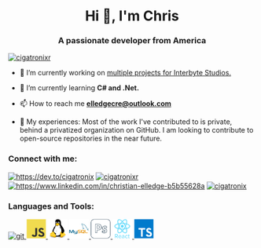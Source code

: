 <h1 align="center">Hi 👋, I'm Chris</h1>
<h3 align="center">A passionate developer from America</h3>

<p align="left"> <a href="https://twitter.com/cigatronixr" target="blank"><img src="https://img.shields.io/twitter/follow/cigatronixr?logo=twitter&style=for-the-badge" alt="cigatronixr" /></a> </p>

- 🔭 I’m currently working on [multiple projects for Interbyte Studios.](https://github.com/Interbyte-Studios)

- 🌱 I’m currently learning **C# and .Net.**

- 📫 How to reach me **elledgecre@outlook.com**

- 📄 My experiences: Most of the work I've contributed to is private, behind a privatized organization on GitHub. I am looking to contribute to open-source repositories in the near future.

<h3 align="left">Connect with me:</h3>
<p align="left">
<a href="https://dev.to/cigatronix" target="blank"><img align="center" src="https://raw.githubusercontent.com/rahuldkjain/github-profile-readme-generator/master/src/images/icons/Social/devto.svg" alt="https://dev.to/cigatronix" height="30" width="40" /></a>
<a href="https://twitter.com/cigatronixr" target="blank"><img align="center" src="https://raw.githubusercontent.com/rahuldkjain/github-profile-readme-generator/master/src/images/icons/Social/twitter.svg" alt="cigatronixr" height="30" width="40" /></a>
<a href="https://www.linkedin.com/in/christian-elledge-b5b55628a" target="blank"><img align="center" src="https://raw.githubusercontent.com/rahuldkjain/github-profile-readme-generator/master/src/images/icons/Social/linked-in-alt.svg" alt="https://www.linkedin.com/in/christian-elledge-b5b55628a" height="30" width="40" /></a>
<a href="https://www.leetcode.com/cigatronix" target="blank"><img align="center" src="https://raw.githubusercontent.com/rahuldkjain/github-profile-readme-generator/master/src/images/icons/Social/leet-code.svg" alt="cigatronix" height="30" width="40" /></a>
</p>

<h3 align="left">Languages and Tools:</h3>
<p align="left"> <a href="https://git-scm.com/" target="_blank" rel="noreferrer"> <img src="https://www.vectorlogo.zone/logos/git-scm/git-scm-icon.svg" alt="git" width="40" height="40"/> </a> <a href="https://developer.mozilla.org/en-US/docs/Web/JavaScript" target="_blank" rel="noreferrer"> <img src="https://raw.githubusercontent.com/devicons/devicon/master/icons/javascript/javascript-original.svg" alt="javascript" width="40" height="40"/> </a> <a href="https://www.linux.org/" target="_blank" rel="noreferrer"> <img src="https://raw.githubusercontent.com/devicons/devicon/master/icons/linux/linux-original.svg" alt="linux" width="40" height="40"/> </a> <a href="https://www.mysql.com/" target="_blank" rel="noreferrer"> <img src="https://raw.githubusercontent.com/devicons/devicon/master/icons/mysql/mysql-original-wordmark.svg" alt="mysql" width="40" height="40"/> </a> <a href="https://www.photoshop.com/en" target="_blank" rel="noreferrer"> <img src="https://raw.githubusercontent.com/devicons/devicon/master/icons/photoshop/photoshop-line.svg" alt="photoshop" width="40" height="40"/> </a> <a href="https://reactjs.org/" target="_blank" rel="noreferrer"> <img src="https://raw.githubusercontent.com/devicons/devicon/master/icons/react/react-original-wordmark.svg" alt="react" width="40" height="40"/> </a> <a href="https://www.typescriptlang.org/" target="_blank" rel="noreferrer"> <img src="https://raw.githubusercontent.com/devicons/devicon/master/icons/typescript/typescript-original.svg" alt="typescript" width="40" height="40"/> </a> </p>
